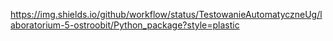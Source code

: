 https://img.shields.io/github/workflow/status/TestowanieAutomatyczneUg/laboratorium-5-ostroobit/Python_package?style=plastic